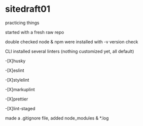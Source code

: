 # sitedraft01
practicing things

started with a fresh raw repo

double checked node & npm were installed with -v version check

CLI installed several linters (nothing customized yet, all default)

-[X]husky

-[X]eslint

-[X]stylelint

-[X]markuplint

-[X]prettier

-[X]lint-staged

made a .gitignore file, added node_modules & *.log
